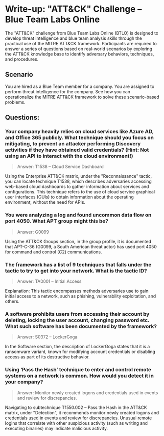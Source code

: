 # Write-up: "ATT&CK" Challenge – Blue Team Labs Online

The "ATT&CK" challenge from Blue Team Labs Online (BTLO) is designed to develop threat intelligence and blue team analysis skills through the practical use of the MITRE ATT&CK framework. Participants are required to answer a series of questions based on real-world scenarios by exploring the ATT&CK knowledge base to identify adversary behaviors, techniques, and procedures.

## Scenario

You are hired as a Blue Team member for a company. You are assigned to perform threat intelligence for the company. See how you can operationalize the MITRE ATT&CK framework to solve these scenario-based problems.

## Questions:

### Your company heavily relies on cloud services like Azure AD, and Office 365 publicly. What technique should you focus on mitigating, to prevent an attacker performing Discovery activities if they have obtained valid credentials? (Hint: Not using an API to interact with the cloud environment!) 

> Answer: T1538 – Cloud Service Dashboard

Using the Enterprise ATT&CK matrix, under the "Reconnaissance" tactic, you can locate technique T1538, which describes adversaries accessing web-based cloud dashboards to gather information about services and configurations. This technique refers to the use of cloud service graphical user interfaces (GUIs) to obtain information about the operating environment, without the need for APIs.

### You were analyzing a log and found uncommon data flow on port 4050. What APT group might this be?

> Answer: G0099

Using the ATT&CK Groups section, in the group profile, it is documented that APT-C-36 (G0099, a South American threat actor) has used port 4050 for command and control (C2) communications.

### The framework has a list of 9 techniques that falls under the tactic to try to get into your network. What is the tactic ID? 

> Answer: TA0001 – Initial Access

Explanation: This tactic encompasses methods adversaries use to gain initial access to a network, such as phishing, vulnerability exploitation, and others.

### A software prohibits users from accessing their account by deleting, locking the user account, changing password etc. What such software has been documented by the framework?

> Answer: S0372 – LockerGoga

In the Software section, the description of LockerGoga states that it is a ransomware variant, known for modifying account credentials or disabling access as part of its destructive behavior.

### Using ‘Pass the Hash’ technique to enter and control remote systems on a network is common. How would you detect it in your company? 

> Answer: Monitor newly created logons and credentials used in events and review for discrepancies.

Navigating to subtechnique T1550.002 – Pass the Hash in the ATT&CK matrix, under "Detection", it recommends monitor newly created logons and credentials used in events and review for discrepancies. Unusual remote logins that correlate with other suspicious activity (such as writing and executing binaries) may indicate malicious activity.
